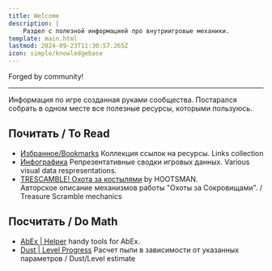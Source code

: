 ```yaml
---
title: Welcome
description: |
    Раздел с полезной информацией про внутриигровые механики.
template: main.html
lastmod: 2024-09-23T11:30:57.265Z
icon: simple/knowledgebase
---
```


Forged by community!

***

Информация по игре созданная руками сообщества. Постарался собрать в одном месте все полезные ресурсы, которыми
пользуюсь.

## Почитать / To Read

- [Избранное/Bookmarks](bookmarks.md) Коллекция ссылок на ресурсы. Links collection
- [Инфографика](infographics.md) Репрезентативные сводки игровых данных. Various visual data respresentations.
- [TRESCAMBLE! Охота за костылями](trescamble.md) by HOOTSMAN.  
  Авторское описание механизмов работы "Охоты за Сокровищами". / Treasure Scramble mechanics

## Посчитать / Do Math

- [AbEx | Helper](../ranked/tools/abex.md) handy tools for AbEx.
- [Dust | Level Progress](dust.md) Расчет пыли в зависимости от указанных параметров / Dust/Level estimate
